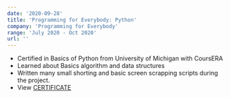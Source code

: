 ```yaml
---
date: '2020-09-28'
title: 'Programming for Everybody: Python'
company: 'Programming for Everybody'
range: 'July 2020 - Oct 2020'
url: ''
---
```

- Certified in Basics of Python from University of Michigan with CoursERA
- Learned about Basics algorithm and data structures
- Written many small shorting and basic screen scrapping scripts during the project.
- View [CERTIFICATE](https://drive.google.com/file/d/1S5jOfUlC0gLiyP06R2bp1a4173EKUySV/view?usp=sharing)

